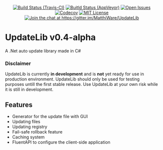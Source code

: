 <p align="center">
<a href="https://travis-ci.org/MatthiWare/UpdateLib"><img src="https://api.travis-ci.org/MatthiWare/UpdateLib.svg?branch=master" alt="Build Status (Travis-CI)"></a>
<a href="https://ci.appveyor.com/project/Matthiee/UpdateLib"><img src="https://ci.appveyor.com/api/projects/status/0fd0o5gwan5dpj9p?svg=true" alt="Buitld Status (AppVeyor)"></a>
<a href="https://github.com/MatthiWare/UpdateLib/issues"><img src="https://img.shields.io/github/issues/MatthiWare/UpdateLib.svg" alt="Open Issues"></a>
<a href="https://codecov.io/gh/MatthiWare/UpdateLib"><img src="https://codecov.io/gh/MatthiWare/UpdateLib/branch/master/graph/badge.svg" alt="Codecov" /></a>
<a href="https://tldrlegal.com/license/mit-license"><img src="https://img.shields.io/badge/license-mit-blue.svg" alt="MIT License"></a>
<a href="https://gitter.im/MatthiWare/UpdateLib?utm_source=badge&utm_medium=badge&utm_campaign=pr-badge&utm_content=badge"><img src="https://badges.gitter.im/MatthiWare/UpdateLib.svg" alt="Join the chat at https://gitter.im/MatthiWare/UpdateLib"></a>
</p>

# UpdateLib v0.4-alpha
A .Net auto update library made in C#

### Disclaimer 
UpdateLib is currently <b>in development</b> and is <b>not</b> yet ready for use in production environment.
UpdateLib should only be used for testing purposes untill the first stable release.
Use UpdateLib at your own risk while it is still in development. 

## Features
- Generator for the update file with GUI
- Updating files
- Updating registry
- Fail-safe rollback feature
- Caching system
- FluentAPI to configure the client-side application
